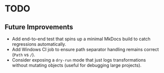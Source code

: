 
# TODO

## Future Improvements

* Add end-to-end test that spins up a minimal MkDocs build to catch regressions
  automatically.
* Add Windows CI job to ensure path separator handling remains correct (`Path`
  vs `/`).
* Consider exposing a `dry-run` mode that just logs transformations without
  mutating objects (useful for debugging large projects).

